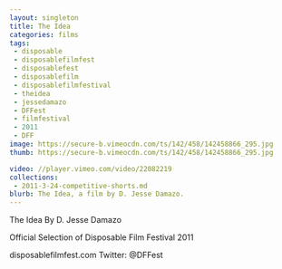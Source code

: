 ```yaml
---
layout: singleton
title: The Idea
categories: films
tags:
 - disposable
 - disposablefilmfest
 - disposablefest
 - disposablefilm
 - disposablefilmfestival
 - theidea
 - jessedamazo
 - DFFest
 - filmfestival
 - 2011
 - DFF
image: https://secure-b.vimeocdn.com/ts/142/458/142458866_295.jpg
thumb: https://secure-b.vimeocdn.com/ts/142/458/142458866_295.jpg

video: //player.vimeo.com/video/22082219
collections:
 - 2011-3-24-competitive-shorts.md
blurb: The Idea, a film by D. Jesse Damazo.
---
```


The Idea
By D. Jesse Damazo

Official Selection of Disposable Film Festival 2011

disposablefilmfest.com
Twitter: @DFFest